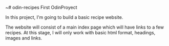 ~# odin-recipes
First OdinProyect

In this project, I'm going to build a basic recipe website.

The website will consist of a main index page which will have links to a few recipes. At this stage, I will only work with basic html format, headings, images and links.
